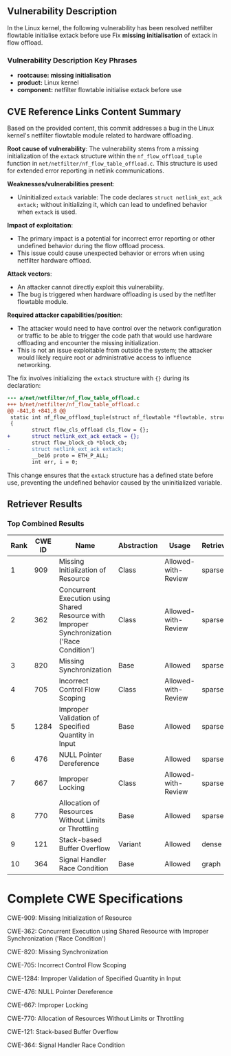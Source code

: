 ## Vulnerability Description
In the Linux kernel, the following vulnerability has been resolved netfilter flowtable initialise extack before use Fix **missing initialisation** of extack in flow offload.

### Vulnerability Description Key Phrases
- **rootcause:** **missing initialisation**
- **product:** Linux kernel
- **component:** netfilter flowtable initialise extack before use

## CVE Reference Links Content Summary
Based on the provided content, this commit addresses a bug in the Linux kernel's netfilter flowtable module related to hardware offloading.

**Root cause of vulnerability**:
The vulnerability stems from a missing initialization of the `extack` structure within the `nf_flow_offload_tuple` function in `net/netfilter/nf_flow_table_offload.c`. This structure is used for extended error reporting in netlink communications.

**Weaknesses/vulnerabilities present**:
- Uninitialized `extack` variable: The code declares `struct netlink_ext_ack extack;` without initializing it, which can lead to undefined behavior when `extack` is used.

**Impact of exploitation**:
- The primary impact is a potential for incorrect error reporting or other undefined behavior during the flow offload process.
- This issue could cause unexpected behavior or errors when using netfilter hardware offload.

**Attack vectors**:
- An attacker cannot directly exploit this vulnerability.
- The bug is triggered when hardware offloading is used by the netfilter flowtable module.

**Required attacker capabilities/position**:
- The attacker would need to have control over the network configuration or traffic to be able to trigger the code path that would use hardware offloading and encounter the missing initialization.
- This is not an issue exploitable from outside the system; the attacker would likely require root or administrative access to influence networking.

The fix involves initializing the `extack` structure with `{}` during its declaration:

```diff
--- a/net/netfilter/nf_flow_table_offload.c
+++ b/net/netfilter/nf_flow_table_offload.c
@@ -841,8 +841,8 @@
 static int nf_flow_offload_tuple(struct nf_flowtable *flowtable, struct list_head *block_cb_list)
 {
        struct flow_cls_offload cls_flow = {};
+       struct netlink_ext_ack extack = {};
        struct flow_block_cb *block_cb;
-       struct netlink_ext_ack extack;
        __be16 proto = ETH_P_ALL;
        int err, i = 0;
```
This change ensures that the `extack` structure has a defined state before use, preventing the undefined behavior caused by the uninitialized variable.

## Retriever Results

### Top Combined Results

| Rank | CWE ID | Name | Abstraction | Usage  | Retrievers | Individual Scores |
|------|--------|------|-------------|-------|------------|-------------------|
| 1 | 909 | Missing Initialization of Resource | Class | Allowed-with-Review | sparse | 0.127 |
| 2 | 362 | Concurrent Execution using Shared Resource with Improper Synchronization ('Race Condition') | Class | Allowed-with-Review | sparse | 0.109 |
| 3 | 820 | Missing Synchronization | Base | Allowed | sparse | 0.107 |
| 4 | 705 | Incorrect Control Flow Scoping | Class | Allowed-with-Review | sparse | 0.106 |
| 5 | 1284 | Improper Validation of Specified Quantity in Input | Base | Allowed | sparse | 0.105 |
| 6 | 476 | NULL Pointer Dereference | Base | Allowed | sparse | 0.102 |
| 7 | 667 | Improper Locking | Class | Allowed-with-Review | sparse | 0.102 |
| 8 | 770 | Allocation of Resources Without Limits or Throttling | Base | Allowed | sparse | 0.098 |
| 9 | 121 | Stack-based Buffer Overflow | Variant | Allowed | dense | 0.532 |
| 10 | 364 | Signal Handler Race Condition | Base | Allowed | graph | 0.002 |



# Complete CWE Specifications

CWE-909: Missing Initialization of Resource

CWE-362: Concurrent Execution using Shared Resource with Improper Synchronization ('Race Condition')

CWE-820: Missing Synchronization

CWE-705: Incorrect Control Flow Scoping

CWE-1284: Improper Validation of Specified Quantity in Input

CWE-476: NULL Pointer Dereference

CWE-667: Improper Locking

CWE-770: Allocation of Resources Without Limits or Throttling

CWE-121: Stack-based Buffer Overflow

CWE-364: Signal Handler Race Condition